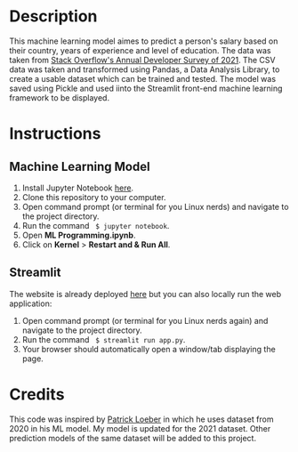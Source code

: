 # Description
 This machine learning model aimes to predict a person's salary based on their country, years of experience and level of education. The data was taken from [Stack Overflow's Annual Developer Survey of 2021](https://insights.stackoverflow.com/survey). The CSV data was taken and transformed using Pandas, a Data Analysis Library, to create a usable dataset which can be trained and tested. The model was saved using Pickle and used iinto the Streamlit front-end machine learning framework to be displayed.

# Instructions
 ## Machine Learning Model
  1. Install Jupyter Notebook [here](https://jupyter.org/install).
  2. Clone this repository to your computer.
  3. Open command prompt (or terminal for you Linux nerds) and navigate to the project directory.
  4. Run the command <code> $ jupyter notebook</code>.
  5. Open **ML Programming.ipynb**.
  6. Click on __Kernel__ > __Restart and & Run All__.

 ## Streamlit
  The website is already deployed [here](https://share.streamlit.io/moosahassanx/salary-predictor/main/app.py) but you can also locally run the web application:
   1. Open command prompt (or terminal for you Linux nerds again) and navigate to the project directory.
   2. Run the command <code> $ streamlit run app.py</code>.
   3. Your browser should automatically open a window/tab displaying the page.

# Credits
This code was inspired by [Patrick Loeber](https://www.python-engineer.com/) in which he uses dataset from 2020 in his ML model. My model is updated for the 2021 dataset. Other prediction models of the same dataset will be added to this project.